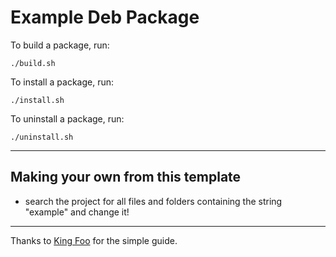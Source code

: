# Example Deb Package

To build a package, run: 

    ./build.sh

To install a package, run:

    ./install.sh


To uninstall a package, run:

    ./uninstall.sh

---

## Making your own from this template

- search the project for all files and folders containing the string "example" and change it!

---

Thanks to [King Foo](http://www.king-foo.com/2011/11/creating-debianubuntu-deb-packages) for the simple guide.


